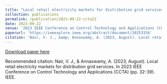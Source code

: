 ```yaml
---
title: "Local retail electricity markets for distribution grid services"
collection: publications
permalink: /publication/2023-09-22-ccta23
date: 2023-09-22
venue: '2023 IEEE Conference on Control Technology and Applications (CCTA)'
paperurl: 'https://ieeexplore.ieee.org/abstract/document/10253334'
citation: 'Nair, V. J., &amp; Annaswamy, A. (2023, August). Local retail electricity markets for distribution grid services. In 2023 IEEE Conference on Control Technology and Applications (CCTA) (pp. 32-39). IEEE.'
---
```


<a href='https://ieeexplore.ieee.org/abstract/document/10253334'>Download paper here</a>

Recommended citation: Nair, V. J., & Annaswamy, A. (2023, August). Local retail electricity markets for distribution grid services. In 2023 IEEE Conference on Control Technology and Applications (CCTA) (pp. 32-39). IEEE.